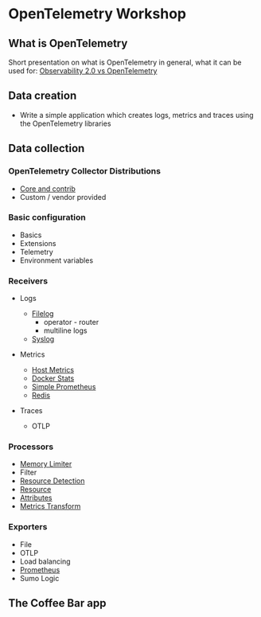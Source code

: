 # OpenTelemetry Workshop

## What is OpenTelemetry

Short presentation on what is OpenTelemetry in general, what it can be used for: [Observability 2.0 vs OpenTelemetry](https://slides.com/perk/obsevability-20-feat-opentelemetry)

## Data creation

* Write a simple application which creates logs, metrics and traces using the OpenTelemetry libraries

## Data collection

### OpenTelemetry Collector Distributions

* [Core and contrib](./exercises/core-distro/)
* Custom / vendor provided

### Basic configuration

* Basics
* Extensions
* Telemetry
* Environment variables

### Receivers

* Logs
  * [Filelog](./exercises/receivers/filelog/)
    * operator - router
    * multiline logs
  * [Syslog](./exercises/receivers/syslog/)

* Metrics
  * [Host Metrics](./exercises/receivers/hostmetrics/)
  * [Docker Stats](./exercises/receivers/dockerstats/)
  * [Simple Prometheus](./exercises/receivers/simpleprometheus/)
  * [Redis](./exercises/receivers/redisreceiver/)

* Traces
  * OTLP

### Processors

* [Memory Limiter](./exercises/processors/memorylimiter/)
* Filter
* [Resource Detection](./exercises/processors/resourcedetection/)
* [Resource](./exercises/processors/resource/)
* [Attributes](./exercises/processors/attributes/)
* [Metrics Transform](./exercises/processors/metricstransform/)

### Exporters
  
* File
* OTLP
* Load balancing
* [Prometheus](./exercises/exporters/prometheus/)
* Sumo Logic

## The Coffee Bar app
